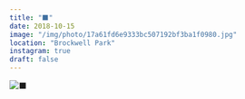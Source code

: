 ```yaml
---
title: "⬛️"
date: 2018-10-15
image: "/img/photo/17a61fd6e9333bc507192bf3ba1f0980.jpg"
location: "Brockwell Park"
instagram: true
draft: false
---
```


![⬛️](/img/photo/17a61fd6e9333bc507192bf3ba1f0980.jpg)
